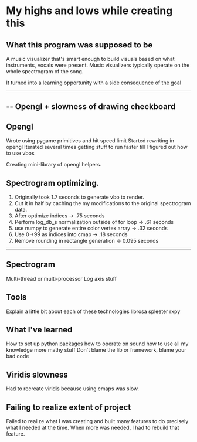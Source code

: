 My highs and lows while creating this
=====================================

What this program was supposed to be
------------------------------------

A music visualizer that's smart enough to build visuals based on what
instruments, vocals were present. Music visualizers typically operate on the
whole spectrogram of the song.

It turned into a learning opportunity with a side consequence of the goal

--------------------------------------------------------------------------------
-- Opengl + slowness of drawing checkboard
--------------------------------------------------------------------------------

Opengl
------

Wrote using pygame primitives and hit speed limit
Started rewriting in opengl
Iterated several times getting stuff to run faster till I figured out how to use vbos

Creating mini-library of opengl helpers.

## Spectrogram optimizing.

1. Originally took 1.7 seconds to generate vbo to render.
2. Cut it in half by caching the my modifications to the original spectrogram data.
3. After optimize indices -> .75 seconds
4. Perform log_db_s normalization outside of for loop -> .61 seconds
5. use numpy to generate entire color vertex array -> .32 seconds
6. Use 0->99 as indices into cmap -> .18 seconds
7. Remove rounding in rectangle generation -> 0.095 seconds


--------------------------------------------------------------------------------

Spectrogram
-----------

Multi-thread or multi-processor
Log axis stuff

Tools
-----

Explain a little bit about each of these technologies
librosa
spleeter
rxpy


What I've learned
-----------------

How to set up python packages
how to operate on sound
how to use all my knowledge
more mathy stuff
Don't blame the lib or framework, blame your bad code


Viridis slowness
----------------

Had to recreate viridis because using cmaps was slow.


Failing to realize extent of project
------------------------------------

Failed to realize what I was creating and built many features to do precisely
what I needed at the time. When more was needed, I had to rebuild that feature.
